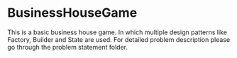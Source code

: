 # BusinessHouseGame

This is a basic business house game.
In which multiple design patterns like Factory, Builder and State are used.
For detailed problem description please go through the problem statement folder.
